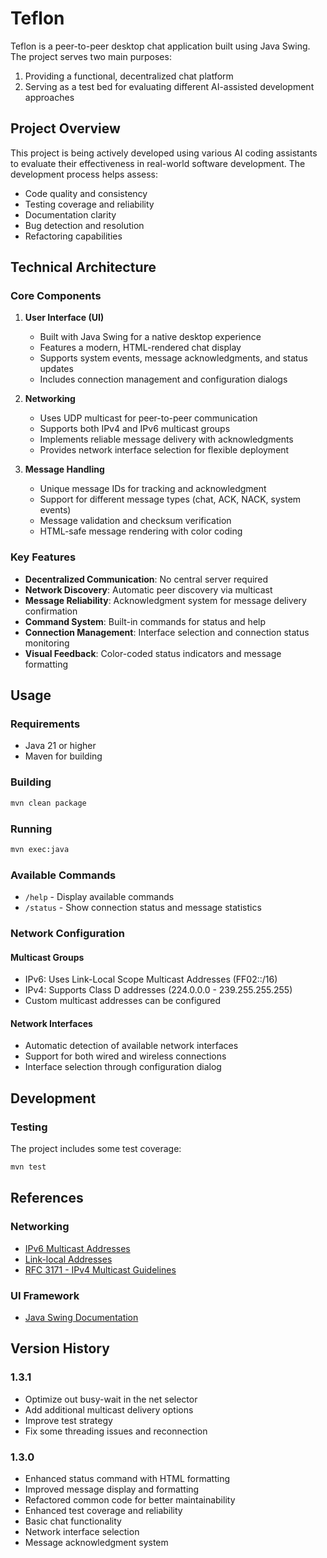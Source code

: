 # Teflon

Teflon is a peer-to-peer desktop chat application built using Java Swing. The project serves two main purposes:

1. Providing a functional, decentralized chat platform
2. Serving as a test bed for evaluating different AI-assisted development approaches

## Project Overview

This project is being actively developed using various AI coding assistants to evaluate their effectiveness in real-world software development. The development process helps assess:

- Code quality and consistency
- Testing coverage and reliability
- Documentation clarity
- Bug detection and resolution
- Refactoring capabilities

## Technical Architecture

### Core Components

1. **User Interface (UI)**
   - Built with Java Swing for a native desktop experience
   - Features a modern, HTML-rendered chat display
   - Supports system events, message acknowledgments, and status updates
   - Includes connection management and configuration dialogs

2. **Networking**
   - Uses UDP multicast for peer-to-peer communication
   - Supports both IPv4 and IPv6 multicast groups
   - Implements reliable message delivery with acknowledgments
   - Provides network interface selection for flexible deployment

3. **Message Handling**
   - Unique message IDs for tracking and acknowledgment
   - Support for different message types (chat, ACK, NACK, system events)
   - Message validation and checksum verification
   - HTML-safe message rendering with color coding

### Key Features

- **Decentralized Communication**: No central server required
- **Network Discovery**: Automatic peer discovery via multicast
- **Message Reliability**: Acknowledgment system for message delivery confirmation
- **Command System**: Built-in commands for status and help
- **Connection Management**: Interface selection and connection status monitoring
- **Visual Feedback**: Color-coded status indicators and message formatting

## Usage

### Requirements

- Java 21 or higher
- Maven for building

### Building

```bash
mvn clean package
```

### Running

```bash
mvn exec:java
```

### Available Commands

- `/help` - Display available commands
- `/status` - Show connection status and message statistics

### Network Configuration

#### Multicast Groups

- IPv6: Uses Link-Local Scope Multicast Addresses (FF02::/16)
- IPv4: Supports Class D addresses (224.0.0.0 - 239.255.255.255)
- Custom multicast addresses can be configured

#### Network Interfaces

- Automatic detection of available network interfaces
- Support for both wired and wireless connections
- Interface selection through configuration dialog

## Development

### Testing

The project includes some test coverage:

```bash
mvn test
```

## References

### Networking

- [IPv6 Multicast Addresses](https://www.iana.org/assignments/ipv6-multicast-addresses/ipv6-multicast-addresses.xhtml)
- [Link-local Addresses](https://en.wikipedia.org/wiki/Link-local_address#IPv6)
- [RFC 3171 - IPv4 Multicast Guidelines](https://www.rfc-editor.org/rfc/rfc3171)

### UI Framework

- [Java Swing Documentation](https://docs.oracle.com/javase/tutorial/uiswing/)

## Version History

### 1.3.1

- Optimize out busy-wait in the net selector
- Add additional multicast delivery options
- Improve test strategy
- Fix some threading issues and reconnection

### 1.3.0

- Enhanced status command with HTML formatting
- Improved message display and formatting
- Refactored common code for better maintainability
- Enhanced test coverage and reliability
- Basic chat functionality
- Network interface selection
- Message acknowledgment system
